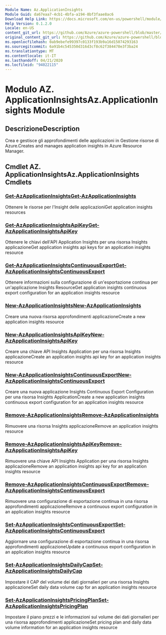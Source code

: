 ```yaml
---
Module Name: Az.ApplicationInsights
Module Guid: da67eaa7-4cb1-4bfa-a194-8bf3faae8ac6
Download Help Link: https://docs.microsoft.com/en-us/powershell/module/az.applicationinsights
Help Version: 0.1.2.0
Locale: en-US
content_git_url: https://github.com/Azure/azure-powershell/blob/master/src/ApplicationInsights/ApplicationInsights/help/Az.ApplicationInsights.md
original_content_git_url: https://github.com/Azure/azure-powershell/blob/master/src/ApplicationInsights/ApplicationInsights/help/Az.ApplicationInsights.md
ms.openlocfilehash: 0ab9ebefe99397c0133f193b9a16d15074293163
ms.sourcegitcommit: 6a91b4c545350d316d3cf8c62f384478e3f3ba24
ms.translationtype: MT
ms.contentlocale: it-IT
ms.lasthandoff: 04/21/2020
ms.locfileid: "94022115"
---
```

# <span data-ttu-id="cbda9-101">Modulo AZ. ApplicationInsights</span><span class="sxs-lookup"><span data-stu-id="cbda9-101">Az.ApplicationInsights Module</span></span>
## <span data-ttu-id="cbda9-102">Descrizione</span><span class="sxs-lookup"><span data-stu-id="cbda9-102">Description</span></span>
<span data-ttu-id="cbda9-103">Crea e gestisce gli approfondimenti delle applicazioni in Gestione risorse di Azure.</span><span class="sxs-lookup"><span data-stu-id="cbda9-103">Creates and manages application insights in Azure Resource Manager.</span></span>

## <span data-ttu-id="cbda9-104">Cmdlet AZ. ApplicationInsights</span><span class="sxs-lookup"><span data-stu-id="cbda9-104">Az.ApplicationInsights Cmdlets</span></span>
### [<span data-ttu-id="cbda9-105">Get-AzApplicationInsights</span><span class="sxs-lookup"><span data-stu-id="cbda9-105">Get-AzApplicationInsights</span></span>](Get-AzApplicationInsights.md)
<span data-ttu-id="cbda9-106">Ottenere le risorse per l'Insight delle applicazioni</span><span class="sxs-lookup"><span data-stu-id="cbda9-106">Get application insights resources</span></span>

### [<span data-ttu-id="cbda9-107">Get-AzApplicationInsightsApiKey</span><span class="sxs-lookup"><span data-stu-id="cbda9-107">Get-AzApplicationInsightsApiKey</span></span>](Get-AzApplicationInsightsApiKey.md)
<span data-ttu-id="cbda9-108">Ottenere le chiavi dell'API Application Insights per una risorsa Insights applicazione</span><span class="sxs-lookup"><span data-stu-id="cbda9-108">Get application insights api keys for an application insights resource</span></span>

### [<span data-ttu-id="cbda9-109">Get-AzApplicationInsightsContinuousExport</span><span class="sxs-lookup"><span data-stu-id="cbda9-109">Get-AzApplicationInsightsContinuousExport</span></span>](Get-AzApplicationInsightsContinuousExport.md)
<span data-ttu-id="cbda9-110">Ottenere informazioni sulla configurazione di un'esportazione continua per un'applicazione Insights Resource</span><span class="sxs-lookup"><span data-stu-id="cbda9-110">Get application insights continuous export configuration for an application insights resource</span></span>

### [<span data-ttu-id="cbda9-111">New-AzApplicationInsights</span><span class="sxs-lookup"><span data-stu-id="cbda9-111">New-AzApplicationInsights</span></span>](New-AzApplicationInsights.md)
<span data-ttu-id="cbda9-112">Creare una nuova risorsa approfondimenti applicazione</span><span class="sxs-lookup"><span data-stu-id="cbda9-112">Create a new application insights resource</span></span>

### [<span data-ttu-id="cbda9-113">New-AzApplicationInsightsApiKey</span><span class="sxs-lookup"><span data-stu-id="cbda9-113">New-AzApplicationInsightsApiKey</span></span>](New-AzApplicationInsightsApiKey.md)
<span data-ttu-id="cbda9-114">Creare una chiave API Insights Application per una risorsa Insights applicazione</span><span class="sxs-lookup"><span data-stu-id="cbda9-114">Create an application insights api key for an application insights resource</span></span>

### [<span data-ttu-id="cbda9-115">New-AzApplicationInsightsContinuousExport</span><span class="sxs-lookup"><span data-stu-id="cbda9-115">New-AzApplicationInsightsContinuousExport</span></span>](New-AzApplicationInsightsContinuousExport.md)
<span data-ttu-id="cbda9-116">Creare una nuova applicazione Insights Continuous Export Configuration per una risorsa Insights Application</span><span class="sxs-lookup"><span data-stu-id="cbda9-116">Create a new application insights continuous export configuration for an application insights resource</span></span>

### [<span data-ttu-id="cbda9-117">Remove-AzApplicationInsights</span><span class="sxs-lookup"><span data-stu-id="cbda9-117">Remove-AzApplicationInsights</span></span>](Remove-AzApplicationInsights.md)
<span data-ttu-id="cbda9-118">Rimuovere una risorsa Insights applicazione</span><span class="sxs-lookup"><span data-stu-id="cbda9-118">Remove an application insights resource</span></span>

### [<span data-ttu-id="cbda9-119">Remove-AzApplicationInsightsApiKey</span><span class="sxs-lookup"><span data-stu-id="cbda9-119">Remove-AzApplicationInsightsApiKey</span></span>](Remove-AzApplicationInsightsApiKey.md)
<span data-ttu-id="cbda9-120">Rimuovere una chiave API Insights Application per una risorsa Insights applicazione</span><span class="sxs-lookup"><span data-stu-id="cbda9-120">Remove an application insights api key for an application insights resource</span></span>

### [<span data-ttu-id="cbda9-121">Remove-AzApplicationInsightsContinuousExport</span><span class="sxs-lookup"><span data-stu-id="cbda9-121">Remove-AzApplicationInsightsContinuousExport</span></span>](Remove-AzApplicationInsightsContinuousExport.md)
<span data-ttu-id="cbda9-122">Rimuovere una configurazione di esportazione continua in una risorsa approfondimenti applicazione</span><span class="sxs-lookup"><span data-stu-id="cbda9-122">Remove a continuous export configuration in an application insights resource</span></span>

### [<span data-ttu-id="cbda9-123">Set-AzApplicationInsightsContinuousExport</span><span class="sxs-lookup"><span data-stu-id="cbda9-123">Set-AzApplicationInsightsContinuousExport</span></span>](Set-AzApplicationInsightsContinuousExport.md)
<span data-ttu-id="cbda9-124">Aggiornare una configurazione di esportazione continua in una risorsa approfondimenti applicazione</span><span class="sxs-lookup"><span data-stu-id="cbda9-124">Update a continuous export configuration in an application insights resource</span></span>

### [<span data-ttu-id="cbda9-125">Set-AzApplicationInsightsDailyCap</span><span class="sxs-lookup"><span data-stu-id="cbda9-125">Set-AzApplicationInsightsDailyCap</span></span>](Set-AzApplicationInsightsDailyCap.md)
<span data-ttu-id="cbda9-126">Impostare il CAP del volume dei dati giornalieri per una risorsa Insights applicazione</span><span class="sxs-lookup"><span data-stu-id="cbda9-126">Set daily data volume cap for an application insights resource</span></span>

### [<span data-ttu-id="cbda9-127">Set-AzApplicationInsightsPricingPlan</span><span class="sxs-lookup"><span data-stu-id="cbda9-127">Set-AzApplicationInsightsPricingPlan</span></span>](Set-AzApplicationInsightsPricingPlan.md)
<span data-ttu-id="cbda9-128">Impostare il piano prezzi e le informazioni sul volume dei dati giornalieri per una risorsa approfondimenti applicazione</span><span class="sxs-lookup"><span data-stu-id="cbda9-128">Set pricing plan and daily data volume information for an application insights resource</span></span>


